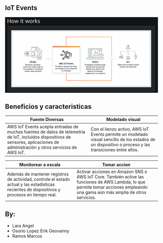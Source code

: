 ## IoT Events
![](HowItWorks.PNG)

## Beneficios y caracteristicas
Fuente Diversas | Modelado visual 
------------ | -------------
AWS IoT Events acepta entradas de muchas fuentes de datos de telemetría de IoT, incluidos dispositivos de sensores, aplicaciones de administración y otros servicios de AWS IoT.|  Con el lienzo activo, AWS IoT Events permite un modelado visual sencillo de los estados de un dispositivo o proceso y las transiciones entre ellos.

Monitorear a escala |Tomar accion 
------------ | -------------
Además de mantener registros de actividad, controle el estado actual y las estadísticas recientes de dispositivos y procesos en tiempo real. | Activar acciones en Amazon SNS o AWS IoT Core. También active las funciones de AWS Lambda, lo que permite tomar acciones empleando una gama aún más amplia de otros servicios.

## By:
- Lara Angel 
- Osorio Lopez Erik Geovanny  
- Ramos Marcos 
